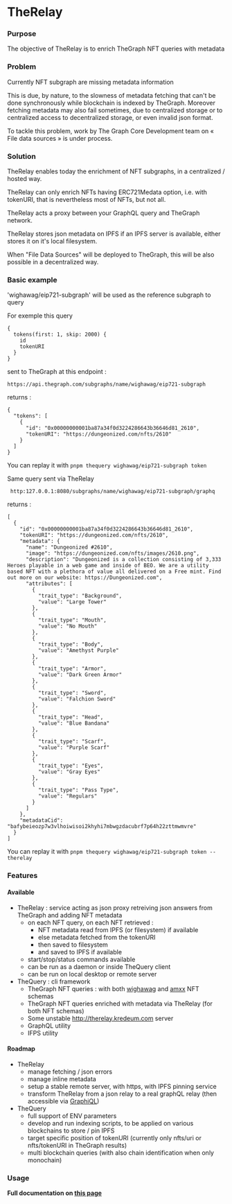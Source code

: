 # TheRelay

### Purpose

The objective of TheRelay is to enrich TheGraph NFT queries with metadata

### Problem

Currently NFT subgraph are missing metadata information

This is due, by nature, to the slowness of metadata fetching that can't be done synchronously while blockchain is indexed by TheGraph. Moreover fetching metadata may also fail sometimes, due to centralized storage or to centralized access to decentralized storage, or even invalid json format.

To tackle this problem, work by The Graph Core Development team on « File data sources » is under process.

### Solution

TheRelay enables today the enrichment of NFT subgraphs, in a centralized / hosted way.

TheRelay can only enrich NFTs having ERC721Medata option, i.e. with tokenURI, that is nevertheless most of NFTs, but not all.

TheRelay acts a proxy between your GraphQL query and TheGraph network.

TheRelay stores json metadata on IPFS if an IPFS server is available, either stores it on it's local filesystem.

When "File Data Sources" will be deployed to TheGraph, this will be also possible in a decentralized way.

### Basic example

'wighawag/eip721-subgraph' will be used as the reference subgraph to query

For exemple this query

```
{
  tokens(first: 1, skip: 2000) {
    id
    tokenURI
  }
}
```

sent to TheGraph at this endpoint :

```
https://api.thegraph.com/subgraphs/name/wighawag/eip721-subgraph
```

returns :

```
{
  "tokens": [
    {
      "id": "0x00000000001ba87a34f0d3224286643b36646d81_2610",
      "tokenURI": "https://dungeonized.com/nfts/2610"
    }
  ]
}

```

You can replay it with `pnpm thequery wighawag/eip721-subgraph token`

Same query sent via TheRelay

```
 http:127.0.0.1:8080/subgraphs/name/wighawag/eip721-subgraph/graphq
```

returns :

```
[
  {
    "id": "0x00000000001ba87a34f0d3224286643b36646d81_2610",
    "tokenURI": "https://dungeonized.com/nfts/2610",
    "metadata": {
      "name": "Dungeonized #2610",
      "image": "https://dungeonized.com/nfts/images/2610.png",
      "description": "Dungeonized is a collection consisting of 3,333 Heroes playable in a web game and inside of BEO. We are a utility based NFT with a plethora of value all delivered on a Free mint. Find out more on our website: https://Dungeonized.com",
      "attributes": [
        {
          "trait_type": "Background",
          "value": "Large Tower"
        },
        {
          "trait_type": "Mouth",
          "value": "No Mouth"
        },
        {
          "trait_type": "Body",
          "value": "Amethyst Purple"
        },
        {
          "trait_type": "Armor",
          "value": "Dark Green Armor"
        },
        {
          "trait_type": "Sword",
          "value": "Falchion Sword"
        },
        {
          "trait_type": "Head",
          "value": "Blue Bandana"
        },
        {
          "trait_type": "Scarf",
          "value": "Purple Scarf"
        },
        {
          "trait_type": "Eyes",
          "value": "Gray Eyes"
        },
        {
          "trait_type": "Pass Type",
          "value": "Regulars"
        }
      ]
    },
    "metadataCid": "bafybeieozp7w3vlhoiwisoi2khyhi7mbwgzdacubrf7p64h22zttmwmvre"
  }
]
```

You can replay it with `pnpm thequery wighawag/eip721-subgraph token --therelay`

### Features

#### Available

- TheRelay : service acting as json proxy retreiving json answers from TheGraph and adding NFT metadata
  - on each NFT query, on each NFT retrieved :
    - NFT metadata read from IPFS (or filesystem) if available
    - else metadata fetched from the tokenURI
    - then saved to filesystem
    - and saved to IPFS if available
  - start/stop/status commands available
  - can be run as a daemon or inside TheQuery client
  - can be run on local desktop or remote server
- TheQuery : cli framework
  - TheGraph NFT queries : with both [wighawag](https://github.com/wighawag/eip721-subgraph/blob/master/schema.graphql) and [amxx](https://github.com/OpenZeppelin/openzeppelin-subgraphs/blob/main/generated/erc721.schema.graphql) NFT schemas
  - TheGraph NFT queries enriched with metadata via TheRelay (for both NFT schemas)
  - Some unstable http://therelay.kredeum.com server
  - GraphQL utility
  - IFPS utility

#### Roadmap

- TheRelay
  - manage fetching / json errors
  - manage inline metadata
  - setup a stable remote server, with https, with IPFS pinning service
  - transform TheRelay from a json relay to a real graphQL relay (then accessible via [GraphiQL](https://github.com/graphql/graphiql/tree/main/packages/graphiql))
- TheQuery
  - full support of ENV parameters
  - develop and run indexing scripts, to be applied on various blockchains to store / pin IPFS
  - target specific position of tokenURI (currently only nfts/uri or nfts/tokenURI in TheGraph results)
  - multi blockchain queries (with also chain identification when only monochain)

### Usage

**Full documentation on [this page](./scripts/README.md)**
